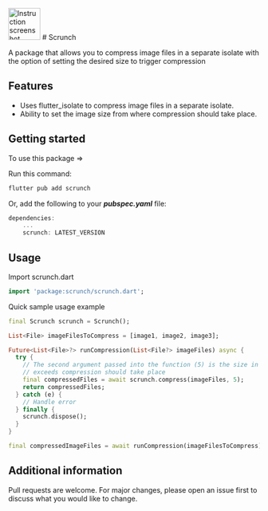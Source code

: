 <img alt="Instruction screenshot" src="https://drive.google.com/uc?export=view&id=1BdITSbnDBZAOt1W6PTsECcFeKwKTfGO9" style="width: 64px" title="Click to enlarge picture" /> # Scrunch

A package that allows you to compress image files in a separate isolate with the option of
setting the desired size to trigger compression

## Features

* Uses flutter_isolate to compress image files in a separate isolate.
* Ability to set the image size from where compression should take place.

## Getting started

To use this package =>

Run this command:
```dart
flutter pub add scrunch
```
Or, add the following to your ***pubspec.yaml*** file:
```dart
dependencies:
    ...
    scrunch: LATEST_VERSION
```

## Usage

Import scrunch.dart
```dart
import 'package:scrunch/scrunch.dart';
```

Quick sample usage example

```dart
final Scrunch scrunch = Scrunch();

List<File> imageFilesToCompress = [image1, image2, image3];

Future<List<File>?> runCompression(List<File?> imageFiles) async {
  try {
    // The second argument passed into the function (5) is the size in megabytes that if the image
    // exceeds compression should take place
    final compressedFiles = await scrunch.compress(imageFiles, 5);
    return compressedFiles;
  } catch (e) {
    // Handle error
  } finally {
    scrunch.dispose();
  }
} 

final compressedImageFiles = await runCompression(imageFilesToCompress);
```

## Additional information

Pull requests are welcome. For major changes, please open an issue first to discuss what you would 
like to change.
